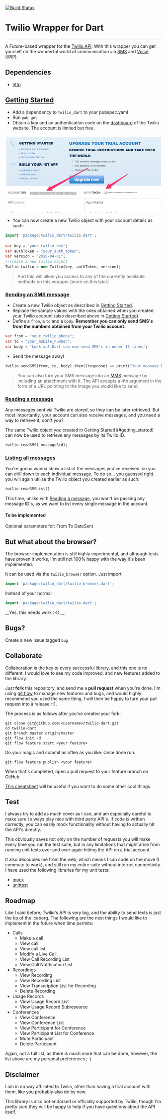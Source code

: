 [![Build Status](https://travis-ci.com/mplacona/twilio-dart.svg?branch=master)](https://travis-ci.com/mplacona/twilio-dart)

# Twilio Wrapper for Dart
---
A Future-based wrapper for the [Twilio API](https://www.twilio.com/docs/quickstart/). With this wrapper you can get yourself on the wonderful world of communication via [SMS](https://www.twilio.com/sms/api) and [Voice](https://www.twilio.com/voice/api) (WIP).

## Dependencies
* [http](https://pub.dartlang.org/packages/http)

## [Getting Started](id:getting_started)
* Add a dependency to `twilio_dart` to your pubspec.yaml
* Run `pub get`
* Obtain a key and an authentication code on the [dashboard](https://www.twilio.com/user/account) of the Twilio website. The account is limited but free.

![Twilio user account dashboard](docs/images/twilio_user_account_dashboard.png "Twilio user account dashboard")

* You can now create a new Twilio object with your account details as such:

```dart
import 'package:twilio_dart/twilio.dart';

var key = "your_twilio_key";
var authToken = "your_auth_token";
var version = "2010-04-01";
//create a new twilio object
Twilio twilio = new Twilio(key, authToken, version);
```

> And this will allow you access to any of the currently available methods on this wrapper (more on this later)

### [Sending an SMS message](id:sending)
* Create a new Twilio object as described in [Getting Started](#getting_started).
* Replace the sample values with the ones obtained when you created your Twilio account (also described above in [Getting Started](#getting_started)).
* Define a `from`, a `to` and a `body`. __Remember you can only send SMS's from the numbers obtained from your Twilio account__.

```dart
var from = "your_twilio_phone";
var to = "your_mobile_number";
var body = "Look ma! Dart can now send SMS's in under 15 lines";
```
* Send the message away!
```dart
twilio.sendSMS(from, to, body).then((response) => print("Your message has been sent!")).catchError(print);
```
> You can also turn your SMS message into an [MMS](http://en.wikipedia.org/wiki/Multimedia_Messaging_Service) message by including an attachment with it. The API accepts a 4th argument in the form of a URL pointing to the image you would like to send.

### [Reading a message](id:reading)
Any messages sent via Twilio are stored, so they can be later retrieved. But most importantly, your account can also receive messages, and you need a way to retrieve it, don't you?

The same Twilio object you created in Getting Started](#getting_started) can now be used to retrieve any messages by its Twilio ID.

```dart
twilio.readSMS(_messageSid);
```

### [Listing all messages](id:listing)
You're gonna wanna show a list of the messages you've received, so you can drill down to each individual message. To do so... you guessed right, you will again utilise the Twilio object you created earlier as such:

```dart
twilio.readSMSList()
```

This time, unlike with [Reading a message](#reading), you won't be passing any message ID's, as we want to list every single message in the account.

#### To be implemented
Optional parameters for:
From
To
DateSent

## But what about the browser?
The browser implementation is still highly experimental, and although tests have proven it works, I'm still not 100% happy with the way it's been implemented.

It can be used via the `twilio_browser` option. Just import

```dart
import 'package:twilio_dart/twilio_browser.dart';
```

Instead of your normal

```dart
import 'package:twilio_dart/twilio.dart';
```

__Yes, this needs work :-D __

## Bugs?
Create a new issue tagged `bug`

## Collaborate
Collaboration is the key to every successful library, and this one is no different. I would love to see my code improved, and new features added to the library. 

Just __fork__ this repository, and send me a __pull request__ when you're done. I'm using [git flow](https://github.com/nvie/gitflow) to manage new features and bugs, and would highly recommend you used the same thing. I will then be happy to turn your pull request into a release :-).

The process is as follows after you've created your fork:

```
git clone git@github.com:<username>/twilio-dart.git
cd twilio-dart
git branch master origin/master
git flow init -d
git flow feature start <your feature>
```

Do your magic and commit as often as you like. Once done run:

```
git flow feature publish <your feature>
```

When that's completed, open a pull request to your feature branch on GitHub.

[This cheatsheet](http://danielkummer.github.io/git-flow-cheatsheet/) will be useful if you want to do some other cool things.

## Test
I always try to add as much cover as I can, and am especially careful to make sure I always play nice with third party API's. If code is written correctly, you can easily mock functionality without having to actually hit the API's directly.

This obviously saves not only on the number of requests you will make every time you run the test suite, but in any limitations that might arise from running unit tests over and over again hitting the API on a trial account.

It also decouples me from the web, which means I can code on the move (I commute to work), and still run my entire suite without internet connectivity. I have used the following libraries for my unit tests:

* [mock](https://pub.dartlang.org/packages/mock)
* [unittest](https://pub.dartlang.org/packages/unittest)

## Roadmap
Like I said before, Twilio's API is very big, and the ability to send texts is just the tip of the iceberg. The following are the next things I would like to implement in the future when time permits:

* Calls
	* Make a call
	* View call
	* View call list
	* Modify a Live Call
	* View Call Recording List
	* View Call Notification List
* Recordings
	* View Recording
	* View Recording List
	* View Transcription List for Recording
	* Delete Recording
* Usage Records
	* View Usage Record List
	* View Usage Record Subresource
* Conferences
	* View Conference
	* View Conference List
	* View Participant for Conference
	* View Participant List for Conference
	* Mute Participant
	* Delete Participant

Again, not a full list, as there is much more that can be done, however, the list above are my personal preferences ;-)

## Disclaimer
I am in no way affiliated to Twilio, other than having a trial account with them, like you probably also do by now. 

This library is also not endorsed or officially supported by Twilio, though I'm pretty sure they will be happy to help if you have questions about the API itself.

